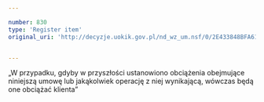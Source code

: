 ```yaml
---

number: 830
type: 'Register item'
original_uri: 'http://decyzje.uokik.gov.pl/nd_wz_um.nsf/0/2E433848BFA615F2C12572DD003296EA?OpenDocument'


---
```


„W przypadku, gdyby w przyszłości ustanowiono obciążenia obejmujące niniejszą umowę lub jakąkolwiek operację z niej wynikającą, wówczas będą one obciążać klienta”
